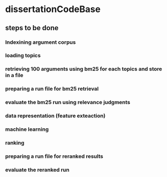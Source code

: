 # dissertationCodeBase

## steps to be done
### Indexining argument corpus
### loading topics
### retrieving 100 arguments using bm25 for each topics and store in a file
### preparing a run file for bm25 retrieval
### evaluate the bm25 run using relevance judgments
### data representation (feature exteaction)
### machine learning
### ranking
### preparing a run file for reranked results
### evaluate the reranked run